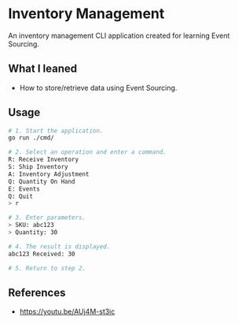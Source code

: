 # Inventory Management

An inventory management CLI application created for learning Event Sourcing.

## What I leaned
- How to store/retrieve data using Event Sourcing.

## Usage
```bash
# 1. Start the application.
go run ./cmd/

# 2. Select an operation and enter a command.
R: Receive Inventory
S: Ship Inventory
A: Inventory Adjustment
Q: Quantity On Hand
E: Events
Q: Quit
> r

# 3. Enter parameters.
> SKU: abc123
> Quantity: 30

# 4. The result is displayed.
abc123 Received: 30

# 5. Return to step 2.
```

## References
- https://youtu.be/AUj4M-st3ic
